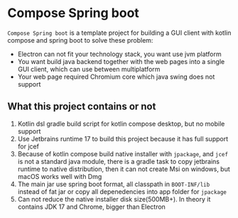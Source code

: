 # Compose Spring boot

`Compose Spring boot` is a template project for building a GUI client with kotlin compose and spring boot to solve these problem: 
* Electron can not fit your technology stack, you want use jvm platform
* You want build java backend together with the web pages into a single GUI client, which can use between multiplatform
* Your web page required Chromium core which java swing does not support

## What this project contains or not 
1. Kotlin dsl gradle build script for kotlin compose desktop, but no mobile support 
2. Use Jetbrains runtime 17 to build this project because it has full support for jcef
3. Because of kotlin compose build native installer with `jpackage`, and `jcef` is not a standard java module, 
there is a gradle task to copy jetbrains runtime to native distribution, then it can not create Msi on windows, but macOS works well with Dmg
4. The main jar use spring boot format, all classpath in `BOOT-INF/lib` instead of fat jar or copy all depenedencies into app folder for `jpackage` 
5. Can not reduce the native installer disk size(500MB+). In theory it contains JDK 17 and Chrome, bigger than Electron


